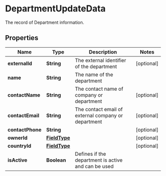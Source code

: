 

# DepartmentUpdateData

The record of Department information.

## Properties

| Name | Type | Description | Notes |
|------------ | ------------- | ------------- | -------------|
|**externalId** | **String** | The external identifier of the department |  [optional] |
|**name** | **String** | The name of the department |  |
|**contactName** | **String** | The contact name of company or department |  [optional] |
|**contactEmail** | **String** | The contact email of external company or department |  [optional] |
|**contactPhone** | **String** |  |  [optional] |
|**ownerId** | [**FieldType**](FieldType.md) |  |  [optional] |
|**countryId** | [**FieldType**](FieldType.md) |  |  [optional] |
|**isActive** | **Boolean** | Defines if the department is active and can be used |  |



